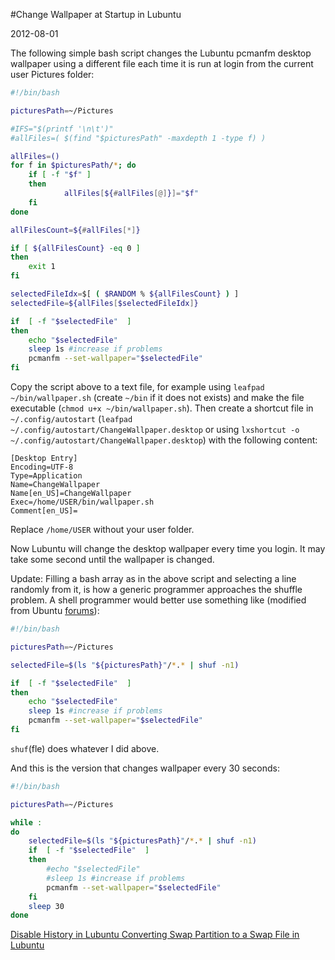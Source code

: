 #Change Wallpaper at Startup in Lubuntu

2012-08-01

<!--- tags: linux -->

The following simple bash script changes the Lubuntu pcmanfm desktop wallpaper using a different file each time it is run at login from the current user Pictures folder:

```bash
#!/bin/bash

picturesPath=~/Pictures

#IFS="$(printf '\n\t')"
#allFiles=( $(find "$picturesPath" -maxdepth 1 -type f) )

allFiles=()
for f in $picturesPath/*; do
	if [ -f "$f" ]
	then
    		allFiles[${#allFiles[@]}]="$f"
	fi
done

allFilesCount=${#allFiles[*]}

if [ ${allFilesCount} -eq 0 ]
then
	exit 1
fi 

selectedFileIdx=$[ ( $RANDOM % ${allFilesCount} ) ]
selectedFile=${allFiles[$selectedFileIdx]}

if  [ -f "$selectedFile"  ]
then
	echo "$selectedFile"
 	sleep 1s #increase if problems
	pcmanfm --set-wallpaper="$selectedFile"
fi
```

Copy the script above to a text file, for example using `leafpad ~/bin/wallpaper.sh` (create `~/bin` if it does not exists) and make the file executable (`chmod u+x ~/bin/wallpaper.sh`). Then create a shortcut file in `~/.config/autostart` (`leafpad ~/.config/autostart/ChangeWallpaper.desktop` or using `lxshortcut -o ~/.config/autostart/ChangeWallpaper.desktop`) with the following content:

```
[Desktop Entry]
Encoding=UTF-8
Type=Application
Name=ChangeWallpaper
Name[en_US]=ChangeWallpaper
Exec=/home/USER/bin/wallpaper.sh
Comment[en_US]=
```

Replace `/home/USER` without your user folder.

Now Lubuntu will change the desktop wallpaper every time you login. It may take some second until the wallpaper is changed.

Update: Filling a bash array as in the above script and selecting a line randomly from it, is how a generic programmer approaches the shuffle problem. A shell programmer would better use something like (modified from Ubuntu [forums](http://ubuntuforums.org/showthread.php?t=1843824&page=2)):

```bash
#!/bin/bash

picturesPath=~/Pictures

selectedFile=$(ls "${picturesPath}"/*.* | shuf -n1)

if  [ -f "$selectedFile"  ]
then
	echo "$selectedFile"
	sleep 1s #increase if problems
	pcmanfm --set-wallpaper="$selectedFile"
fi
```

`shuf`(fle) does whatever I did above.

And this is the version that changes wallpaper every 30 seconds:

```bash
#!/bin/bash

picturesPath=~/Pictures

while :
do
	selectedFile=$(ls "${picturesPath}"/*.* | shuf -n1)
	if  [ -f "$selectedFile"  ]
	then
	    #echo "$selectedFile"
	    #sleep 1s #increase if problems
	    pcmanfm --set-wallpaper="$selectedFile"
	fi
	sleep 30
done

```


<ins class='nfooter'><a rel='prev' id='fprev' href='#blog/2012/2012-08-21-Disable-History-in-Lubuntu.md'>Disable History in Lubuntu</a> <a rel='next' id='fnext' href='#blog/2012/2012-07-21-Converting-Swap-Partition-to-a-Swap-File-in-Lubuntu.md'>Converting Swap Partition to a Swap File in Lubuntu</a></ins>
